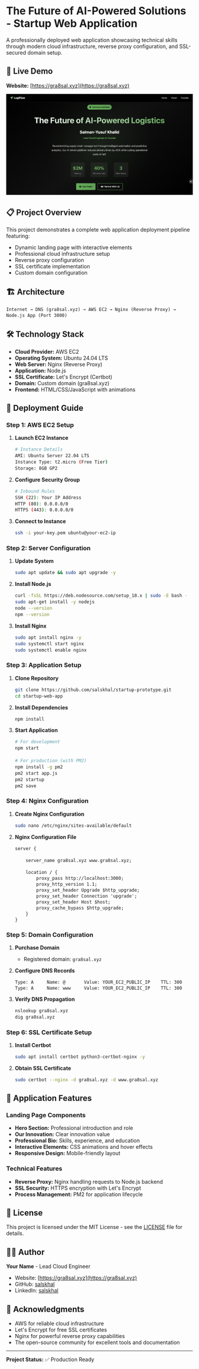 # The Future of AI-Powered Solutions - Startup Web Application

A professionally deployed web application showcasing technical skills through modern cloud infrastructure, reverse proxy configuration, and SSL-secured domain setup.

## 🚀 Live Demo

**Website:** [https://gra8sal.xyz](https://gra8sal.xyz)

![screenshot](/screenshot.png)

## 📋 Project Overview

This project demonstrates a complete web application deployment pipeline featuring:

- Dynamic landing page with interactive elements
- Professional cloud infrastructure setup
- Reverse proxy configuration
- SSL certificate implementation
- Custom domain configuration

## 🏗️ Architecture

```
Internet → DNS (gra8sal.xyz) → AWS EC2 → Nginx (Reverse Proxy) → Node.js App (Port 3000)
```

## 🛠️ Technology Stack

- **Cloud Provider:** AWS EC2
- **Operating System:** Ubuntu 24.04 LTS
- **Web Server:** Nginx (Reverse Proxy)
- **Application:** Node.js
- **SSL Certificate:** Let's Encrypt (Certbot)
- **Domain:** Custom domain (gra8sal.xyz)
- **Frontend:** HTML/CSS/JavaScript with animations

## 📖 Deployment Guide

### Step 1: AWS EC2 Setup

1. **Launch EC2 Instance**

   ```bash
   # Instance Details
   AMI: Ubuntu Server 22.04 LTS
   Instance Type: t2.micro (Free Tier)
   Storage: 8GB GP2
   ```

2. **Configure Security Group**

   ```bash
   # Inbound Rules
   SSH (22): Your IP Address
   HTTP (80): 0.0.0.0/0
   HTTPS (443): 0.0.0.0/0
   ```

3. **Connect to Instance**
   ```bash
   ssh -i your-key.pem ubuntu@your-ec2-ip
   ```

### Step 2: Server Configuration

1. **Update System**

   ```bash
   sudo apt update && sudo apt upgrade -y
   ```

2. **Install Node.js**

   ```bash
   curl -fsSL https://deb.nodesource.com/setup_18.x | sudo -E bash -
   sudo apt-get install -y nodejs
   node --version
   npm --version
   ```

3. **Install Nginx**
   ```bash
   sudo apt install nginx -y
   sudo systemctl start nginx
   sudo systemctl enable nginx
   ```

### Step 3: Application Setup

1. **Clone Repository**

   ```bash
   git clone https://github.com/salskhal/startup-prototype.git
   cd startup-web-app
   ```

2. **Install Dependencies**

   ```bash
   npm install
   ```

3. **Start Application**

   ```bash
   # For development
   npm start

   # For production (with PM2)
   npm install -g pm2
   pm2 start app.js
   pm2 startup
   pm2 save
   ```

### Step 4: Nginx Configuration

1. **Create Nginx Configuration**

   ```bash
   sudo nano /etc/nginx/sites-available/default
   ```

2. **Nginx Configuration File**

   ```nginx
   server {

       server_name gra8sal.xyz www.gra8sal.xyz;

       location / {
           proxy_pass http://localhost:3000;
           proxy_http_version 1.1;
           proxy_set_header Upgrade $http_upgrade;
           proxy_set_header Connection 'upgrade';
           proxy_set_header Host $host;
           proxy_cache_bypass $http_upgrade;
       }
   }
   ```


### Step 5: Domain Configuration

1. **Purchase Domain**

   - Registered domain: `gra8sal.xyz`

2. **Configure DNS Records**

   ```
   Type: A     Name: @       Value: YOUR_EC2_PUBLIC_IP    TTL: 300
   Type: A     Name: www     Value: YOUR_EC2_PUBLIC_IP    TTL: 300
   ```

3. **Verify DNS Propagation**
   ```bash
   nslookup gra8sal.xyz
   dig gra8sal.xyz
   ```

### Step 6: SSL Certificate Setup

1. **Install Certbot**

   ```bash
   sudo apt install certbot python3-certbot-nginx -y
   ```

2. **Obtain SSL Certificate**

   ```bash
   sudo certbot --nginx -d gra8sal.xyz -d www.gra8sal.xyz
   ```



## 🔧 Application Features

### Landing Page Components

- **Hero Section:** Professional introduction and role
- **Our Innovation:** Clear innovation value
- **Professional Bio:** Skills, experience, and education
- **Interactive Elements:** CSS animations and hover effects
- **Responsive Design:** Mobile-friendly layout

### Technical Features

- **Reverse Proxy:** Nginx handling requests to Node.js backend
- **SSL Security:** HTTPS encryption with Let's Encrypt
- **Process Management:** PM2 for application lifecycle


## 📝 License

This project is licensed under the MIT License - see the [LICENSE](LICENSE) file for details.

## 👨‍💻 Author

**Your Name** - Lead Cloud Engineer

- Website: [https://gra8sal.xyz](https://gra8sal.xyz)
- GitHub: [salskhal](https://github.com/salskhal)
- LinkedIn: [salskhal](https://linkedin.com/in/salskhal)

## 🙏 Acknowledgments

- AWS for reliable cloud infrastructure
- Let's Encrypt for free SSL certificates
- Nginx for powerful reverse proxy capabilities
- The open-source community for excellent tools and documentation

---

**Project Status:** ✅ Production Ready
